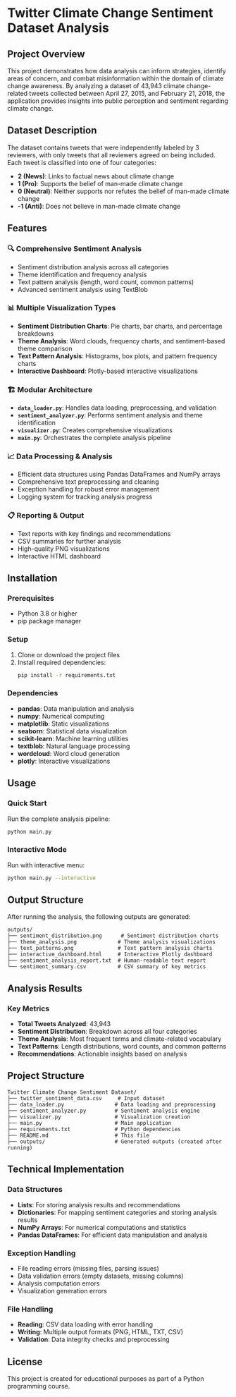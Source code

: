 # Twitter Climate Change Sentiment Dataset Analysis

## Project Overview

This project demonstrates how data analysis can inform strategies, identify areas of concern, and combat misinformation within the domain of climate change awareness. By analyzing a dataset of 43,943 climate change-related tweets collected between April 27, 2015, and February 21, 2018, the application provides insights into public perception and sentiment regarding climate change.

## Dataset Description

The dataset contains tweets that were independently labeled by 3 reviewers, with only tweets that all reviewers agreed on being included. Each tweet is classified into one of four categories:

- **2 (News)**: Links to factual news about climate change
- **1 (Pro)**: Supports the belief of man-made climate change
- **0 (Neutral)**: Neither supports nor refutes the belief of man-made climate change
- **-1 (Anti)**: Does not believe in man-made climate change

## Features

### 🔍 **Comprehensive Sentiment Analysis**
- Sentiment distribution analysis across all categories
- Theme identification and frequency analysis
- Text pattern analysis (length, word count, common patterns)
- Advanced sentiment analysis using TextBlob

### 📊 **Multiple Visualization Types**
- **Sentiment Distribution Charts**: Pie charts, bar charts, and percentage breakdowns
- **Theme Analysis**: Word clouds, frequency charts, and sentiment-based theme comparison
- **Text Pattern Analysis**: Histograms, box plots, and pattern frequency charts
- **Interactive Dashboard**: Plotly-based interactive visualizations

### 🏗️ **Modular Architecture**
- **`data_loader.py`**: Handles data loading, preprocessing, and validation
- **`sentiment_analyzer.py`**: Performs sentiment analysis and theme identification
- **`visualizer.py`**: Creates comprehensive visualizations
- **`main.py`**: Orchestrates the complete analysis pipeline

### 📈 **Data Processing & Analysis**
- Efficient data structures using Pandas DataFrames and NumPy arrays
- Comprehensive text preprocessing and cleaning
- Exception handling for robust error management
- Logging system for tracking analysis progress

### 📋 **Reporting & Output**
- Text reports with key findings and recommendations
- CSV summaries for further analysis
- High-quality PNG visualizations
- Interactive HTML dashboard

## Installation

### Prerequisites
- Python 3.8 or higher
- pip package manager

### Setup
1. Clone or download the project files
2. Install required dependencies:
   ```bash
   pip install -r requirements.txt
   ```

### Dependencies
- **pandas**: Data manipulation and analysis
- **numpy**: Numerical computing
- **matplotlib**: Static visualizations
- **seaborn**: Statistical data visualization
- **scikit-learn**: Machine learning utilities
- **textblob**: Natural language processing
- **wordcloud**: Word cloud generation
- **plotly**: Interactive visualizations

## Usage

### Quick Start
Run the complete analysis pipeline:
```bash
python main.py
```

### Interactive Mode
Run with interactive menu:
```bash
python main.py --interactive
```
## Output Structure

After running the analysis, the following outputs are generated:

```
outputs/
├── sentiment_distribution.png      # Sentiment distribution charts
├── theme_analysis.png             # Theme analysis visualizations
├── text_patterns.png              # Text pattern analysis charts
├── interactive_dashboard.html     # Interactive Plotly dashboard
├── sentiment_analysis_report.txt  # Human-readable text report
└── sentiment_summary.csv          # CSV summary of key metrics
```

## Analysis Results

### Key Metrics
- **Total Tweets Analyzed**: 43,943
- **Sentiment Distribution**: Breakdown across all four categories
- **Theme Analysis**: Most frequent terms and climate-related vocabulary
- **Text Patterns**: Length distributions, word counts, and common patterns
- **Recommendations**: Actionable insights based on analysis

## Project Structure

```
Twitter Climate Change Sentiment Dataset/
├── twitter_sentiment_data.csv     # Input dataset
├── data_loader.py                # Data loading and preprocessing
├── sentiment_analyzer.py         # Sentiment analysis engine
├── visualizer.py                 # Visualization creation
├── main.py                       # Main application
├── requirements.txt              # Python dependencies
├── README.md                     # This file
├── outputs/                      # Generated outputs (created after running)
```

## Technical Implementation

### Data Structures
- **Lists**: For storing analysis results and recommendations
- **Dictionaries**: For mapping sentiment categories and storing analysis results
- **NumPy Arrays**: For numerical computations and statistics
- **Pandas DataFrames**: For efficient data manipulation and analysis

### Exception Handling
- File reading errors (missing files, parsing issues)
- Data validation errors (empty datasets, missing columns)
- Analysis computation errors
- Visualization generation errors

### File Handling
- **Reading**: CSV data loading with error handling
- **Writing**: Multiple output formats (PNG, HTML, TXT, CSV)
- **Validation**: Data integrity checks and preprocessing

## License

This project is created for educational purposes as part of a Python programming course.
